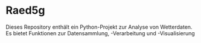 # Raed5g
Dieses Repository enthält ein Python-Projekt zur Analyse von Wetterdaten. Es bietet Funktionen zur Datensammlung, -Verarbeitung und -Visualisierung
